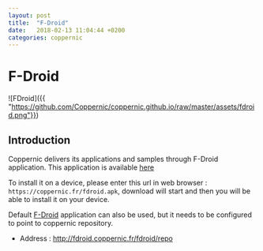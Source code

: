 ```yaml
---
layout: post
title:  "F-Droid"
date:   2018-02-13 11:04:44 +0200
categories: coppernic
---
```


F-Droid
==============
![FDroid]({{ "https://github.com/Coppernic/coppernic.github.io/raw/master/assets/fdroid.png"}})


Introduction
------------

Coppernic delivers its applications and samples through F-Droid application. This application is available [here](https://coppernic.fr/fdroid.apk)

To install it on a device, please enter this url in web browser : `https://coppernic.fr/fdroid.apk`, download will start and then you will be able to install it on your device.

Default [F-Droid](https://f-droid.org/) application can also be used, but it needs to be configured to point to coppernic repository. 

 - Address : http://fdroid.coppernic.fr/fdroid/repo



